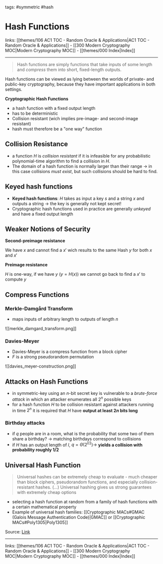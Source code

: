 tags: #symmetric #hash

# Hash Functions

links: [[themes/106 AC1 TOC - Random Oracle & Applications|AC1 TOC - Random Oracle & Applications]] - [[300 Modern Cryptography MOC|Modern Cryptography MOC]] - [[themes/000 Index|Index]]

---

> Hash functions are simply functions that take inputs of some length and *compress* them into short, fixed-length outputs.

Hash functions can be viewed as lying between the worlds of private- and public-key cryptography, because they have important applications in both settings.

**Cryptographic Hash Functions**

- a hash function with a fixed output length
- has to be deterministic
- Collision resistant (wich implies pre-image- and second-image resistant)
- hash must therefore be a "one way" function

## Collision Resistance

- a function $H$ is *collision resistant* if it is infeasible for any probabilistic polynomial-time algorithm to find a collision in $H$.
- The domain of a hash function is normally larger than their range $\rightarrow$ in this case collisions *must exist*, but such collisions should be hard to find.

## Keyed hash functions

- **Keyed hash functions**: $H$ takes as input a key $s$ and a string $x$ and outputs a string $\rightarrow$ the key is generally not kept secret!
- Cryptographic hash functions used in practice are generally *unkeyed* and have a fixed output length

## Weaker Notions of Security

**Second-preimage resistance**

We have $x$ and cannot find a $x'$ wich results to the same Hash $y$ for both $x$ and $x'$

**Preimage resistance**

$H$ is one-way, if we have $y$ ($y = H(x)$) we cannot go back to find a $x'$ to compute $y$

## Compress Functions

### Merkle-Damgård Transform

- maps inputs of arbitrary length to outputs of length $n$

![[merkle_damgard_transform.png]]

### Davies-Meyer

- Davies-Meyer is a compress function from a block cipher
- $F$ is a strong pseudorandom permutation

![[davies_meyer-construction.png]]

## Attacks on Hash Functions

- in symmetric-key using an $n$-bit secret key is vulnerable to a *brute-force attack* in which an attacker enumerates all $2^n$ possible keys
- for a hash function $H$ to be collision resistant against attackers running in time $2^n$ it is required that $H$ have **output at least $2n$ bits long**

### Birthday attacks

- if $q$ people are in a room, what is the probability that some two of them share a birthday? $\rightarrow$ matching birthdays correspond to collisions
- if $H$ has an output length of $l$, $q = \Theta(2^{l/2}) \rightarrow$ **yields a collision with probability roughly $1/2$** 

## Universal Hash Function

> Universal hashes can be extremely cheap to evaluate - much cheaper than block ciphers, pseudorandom functions, and especially collision-resistant hashes.
> (...)
> Universal hashing gives us strong guarantees with extremely cheap options

- selecting a hash function at random from a family of hash functions with a certain mathematical property
- Example of universal hash families: [[Cryptographic MACs#GMAC (Galois Message Authentication Code)|GMAC]] or [[Cryptographic MACs#Poly1305|Poly1305]]

Source: [Link](https://crypto.stackexchange.com/a/67639)

---
links: [[themes/106 AC1 TOC - Random Oracle & Applications|AC1 TOC - Random Oracle & Applications]] - [[300 Modern Cryptography MOC|Modern Cryptography MOC]] - [[themes/000 Index|Index]]